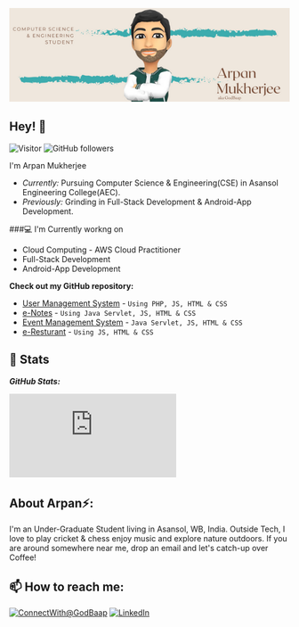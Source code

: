 ![Banner](./banner.png)

<h2>Hey! 👋</h2>

![Visitor][visitors.com] ![GitHub followers][git.followers]

I'm Arpan Mukherjee 
- <i>Currently:</i> Pursuing Computer Science & Engineering(CSE) in Asansol Engineering College(AEC). 
- <i>Previously:</i> Grinding in Full-Stack Development & Android-App Development.

###💻 I'm Currently workng on

- Cloud Computing - AWS Cloud Practitioner
- Full-Stack Development
- Android-App Development


__Check out my GitHub repository:__

- [User Management System](https://github.com/GodBaap/User-Registration-System) - ```Using PHP, JS, HTML & CSS```
- [e-Notes](https://github.com/GodBaap/e-Notes) - ```Using Java Servlet, JS, HTML & CSS```
- [Event Management System](https://github.com/GodBaap/Eventicaa) - ```Java Servlet, JS, HTML & CSS```
- [e-Resturant](https://github.com/GodBaap/e-Restaurant) - ```Using JS, HTML & CSS```

<h2>👀 Stats</h2>

<b><em>GitHub Stats:</em></b> <br/>

![GitHub Streak](https://github-readme-streak-stats.herokuapp.com/demo/preview.php?user=GodBaap&theme=dark)


<h2> About Arpan⚡:</h2>

I'm an Under-Graduate Student living in Asansol, WB, India. Outside Tech, I love to play cricket & chess enjoy music and explore nature outdoors. If you are around somewhere near me, drop an email and let's catch-up over Coffee!
 

<h2>📫 How to reach me:</h2>

<a href="mailto:arpan28mukherjee@gmail.com">![ConnectWith@GodBaap](https://img.shields.io/badge/Gmail-D14836?style=for-the-badge&logo=gmail&logoColor=white)</a> <a href="https://www.linkedin.com/in/arpan28mukherjee/">![LinkedIn](https://img.shields.io/badge/LinkedIn-0077B5?style=for-the-badge&logo=linkedin&logoColor=white)</a>


[visitors.com]: https://img.shields.io/badge/visitors-2369-blue?style=flat&link=https%3A%2F%2Fgithub.com%2FGodBaap
[git.followers]: https://img.shields.io/badge/followers-2-grey?style=social&logo=github&link=https%3A%2F%2Fgithub.com%2FGodBaap%3Ftab%3Dfollowers

